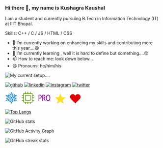 ### Hi there 👋, my name is Kushagra Kaushal
I am a student and currently pursuing B.Tech in Information Technology (IT) at IIIT Bhopal. 

Skills: C++ / C / JS / HTML / CSS

- 🔭 I’m currently working on enhancing my skills and contributing more this year....😄 
- 🌱 I’m currently learning , well it is hard to define but something....😜 
- 📫 How to reach me: look down below... 
- 😄 Pronouns: he/him/his 

![My current setup....](https://i.imgur.com/DoDtBRg.png)


[<img src='https://www.iconsdb.com/icons/preview/gray/github-11-xxl.png' alt='github' height='40'>](https://github.com/kshgrk)  [<img src='https://cdn.jsdelivr.net/npm/simple-icons@3.0.1/icons/linkedin.svg' alt='linkedin' height='40'>](https://www.linkedin.com/in/kushagra-kaushal/)  [<img src='https://www.iconsdb.com/icons/preview/gray/instagram-xxl.png' alt='instagram' height='40'>](https://www.instagram.com/kaushal._.kushagra911/)  [<img src='https://cdn.jsdelivr.net/npm/simple-icons@3.0.1/icons/twitter.svg' alt='twitter' height='40'>](https://twitter.com/k_UGH_shagra)  

<a href='https://archiveprogram.github.com/'><img src='https://raw.githubusercontent.com/acervenky/animated-github-badges/master/assets/acbadge.gif' width='40' height='40'></a> <a href='https://docs.github.com/en/developers'><img src='https://raw.githubusercontent.com/acervenky/animated-github-badges/master/assets/devbadge.gif' width='40' height='40'></a> <a href='https://github.com/pricing'><img src='https://raw.githubusercontent.com/acervenky/animated-github-badges/master/assets/pro.gif' width='40' height='40'></a> <a href='https://stars.github.com/'><img src='https://raw.githubusercontent.com/acervenky/animated-github-badges/master/assets/starbadge.gif' width='35' height='35'></a> <a href='https://docs.github.com/en/github/supporting-the-open-source-community-with-github-sponsors'><img src='https://raw.githubusercontent.com/acervenky/animated-github-badges/master/assets/sponsorbadge.gif' width='35' height='35'></a> 

[![Top Langs](https://github-readme-stats.vercel.app/api/top-langs/?username=kshgrk)](https://github.com/anuraghazra/github-readme-stats)

![GitHub stats](https://github-readme-stats.vercel.app/api?username=kshgrk&show_icons=true)  

![GitHub Activity Graph](https://activity-graph.herokuapp.com/graph?username=kshgrk)  

![GitHub streak stats](https://github-readme-streak-stats.herokuapp.com/?user=kshgrk)  

